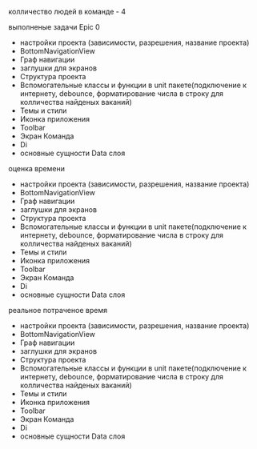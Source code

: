 колличество людей в команде - 4

выполненые задачи Epic 0

- настройки проекта (зависимости, разрешения, название проекта)
- BottomNavigationView
- Граф навигации
- заглушки для экранов
- Структура проекта
- Вспомогательные классы и функции в unit пакете(подключение к интернету, debounce, форматирование числа в строку для
  колличества найденых ваканий)
- Темы и стили
- Иконка приложения
- Toolbar
- Экран Команда
- Di
- основные сущности Data слоя

оценка времени

- настройки проекта (зависимости, разрешения, название проекта)
- BottomNavigationView
- Граф навигации
- заглушки для экранов
- Структура проекта
- Вспомогательные классы и функции в unit пакете(подключение к интернету, debounce, форматирование числа в строку для
  колличества найденых ваканий)
- Темы и стили
- Иконка приложения
- Toolbar
- Экран Команда
- Di
- основные сущности Data слоя

реальное потраченое время

- настройки проекта (зависимости, разрешения, название проекта)
- BottomNavigationView
- Граф навигации
- заглушки для экранов
- Структура проекта
- Вспомогательные классы и функции в unit пакете(подключение к интернету, debounce, форматирование числа в строку
  для колличества найденых ваканий)
- Темы и стили
- Иконка приложения
- Toolbar
- Экран Команда
- Di
- основные сущности Data слоя
